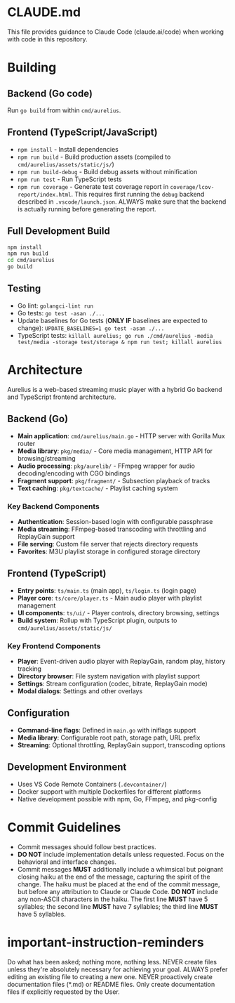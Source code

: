 # CLAUDE.md

This file provides guidance to Claude Code (claude.ai/code) when working with code in this repository.

# Building

## Backend (Go code)

Run `go build` from within `cmd/aurelius`.

## Frontend (TypeScript/JavaScript)

- `npm install` - Install dependencies
- `npm run build` - Build production assets (compiled to `cmd/aurelius/assets/static/js/`)
- `npm run build-debug` - Build debug assets without minification
- `npm run test` - Run TypeScript tests
- `npm run coverage` - Generate test coverage report in `coverage/lcov-report/index.html`. This requires first running the `debug` backend described in `.vscode/launch.json`. ALWAYS make sure that the backend is actually running before generating the report.

## Full Development Build

```bash
npm install
npm run build
cd cmd/aurelius
go build
```

## Testing

- Go lint: `golangci-lint run`
- Go tests: `go test -asan ./...`
- Update baselines for Go tests (**ONLY IF** baselines are expected to change): `UPDATE_BASELINES=1 go test -asan ./...`
- TypeScript tests: `killall aurelius; go run ./cmd/aurelius -media test/media -storage test/storage & npm run test; killall aurelius`

# Architecture

Aurelius is a web-based streaming music player with a hybrid Go backend and TypeScript frontend architecture.

## Backend (Go)

- **Main application**: `cmd/aurelius/main.go` - HTTP server with Gorilla Mux router
- **Media library**: `pkg/media/` - Core media management, HTTP API for browsing/streaming
- **Audio processing**: `pkg/aurelib/` - FFmpeg wrapper for audio decoding/encoding with CGO bindings
- **Fragment support**: `pkg/fragment/` - Subsection playback of tracks
- **Text caching**: `pkg/textcache/` - Playlist caching system

### Key Backend Components

- **Authentication**: Session-based login with configurable passphrase
- **Media streaming**: FFmpeg-based transcoding with throttling and ReplayGain support
- **File serving**: Custom file server that rejects directory requests
- **Favorites**: M3U playlist storage in configured storage directory

## Frontend (TypeScript)

- **Entry points**: `ts/main.ts` (main app), `ts/login.ts` (login page)
- **Player core**: `ts/core/player.ts` - Main audio player with playlist management
- **UI components**: `ts/ui/` - Player controls, directory browsing, settings
- **Build system**: Rollup with TypeScript plugin, outputs to `cmd/aurelius/assets/static/js/`

### Key Frontend Components

- **Player**: Event-driven audio player with ReplayGain, random play, history tracking
- **Directory browser**: File system navigation with playlist support
- **Settings**: Stream configuration (codec, bitrate, ReplayGain mode)
- **Modal dialogs**: Settings and other overlays

## Configuration

- **Command-line flags**: Defined in `main.go` with iniflags support
- **Media library**: Configurable root path, storage path, URL prefix
- **Streaming**: Optional throttling, ReplayGain support, transcoding options

## Development Environment

- Uses VS Code Remote Containers (`.devcontainer/`)
- Docker support with multiple Dockerfiles for different platforms
- Native development possible with npm, Go, FFmpeg, and pkg-config

# Commit Guidelines

- Commit messages should follow best practices.
- **DO NOT** include implementation details unless requested. Focus on the behavioral and interface changes.
- Commit messages **MUST** additionally include a whimsical but poignant closing haiku at the end of the message, capturing the spirit of the change. The haiku must be placed at the end of the commit message, but before any attribution to Claude or Claude Code. **DO NOT** include any non-ASCII characters in the haiku. The first line **MUST** have 5 syllables; the second line **MUST** have 7 syllables; the third line **MUST** have 5 syllables.

# important-instruction-reminders
Do what has been asked; nothing more, nothing less.
NEVER create files unless they're absolutely necessary for achieving your goal.
ALWAYS prefer editing an existing file to creating a new one.
NEVER proactively create documentation files (*.md) or README files. Only create documentation files if explicitly requested by the User.

